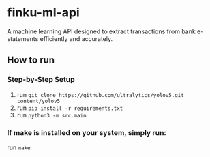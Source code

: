 # finku-ml-api
A machine learning API designed to extract transactions from bank e-statements efficiently and accurately.


## How to run
### Step-by-Step Setup
1. run `git clone https://github.com/ultralytics/yolov5.git content/yolov5`
2. run `pip install -r requirements.txt`
3. run `python3 -m src.main`
### If make is installed on your system, simply run:
run `make`

